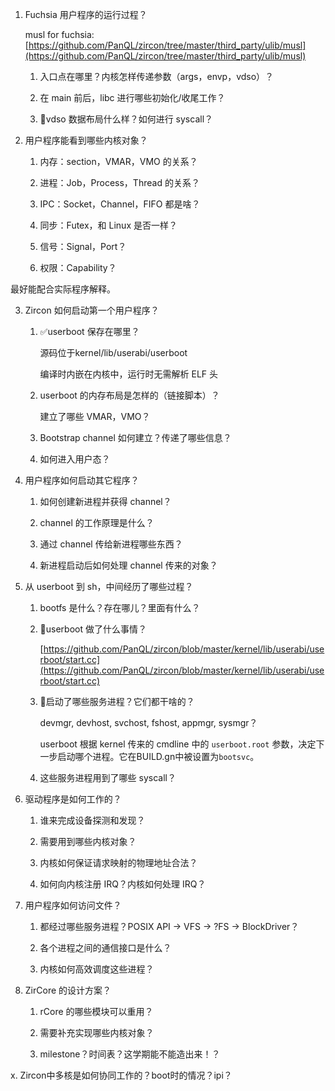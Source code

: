 1. Fuchsia 用户程序的运行过程？

    musl for fuchsia: [https://github.com/PanQL/zircon/tree/master/third_party/ulib/musl](https://github.com/PanQL/zircon/tree/master/third_party/ulib/musl)

	1. 入口点在哪里？内核怎样传递参数（args，envp，vdso）？

	2. 在 main 前后，libc 进行哪些初始化/收尾工作？

	3. 🚧vdso 数据布局什么样？如何进行 syscall？

2. 用户程序能看到哪些内核对象？

	1. 内存：section，VMAR，VMO 的关系？

	2. 进程：Job，Process，Thread 的关系？

	3. IPC：Socket，Channel，FIFO 都是啥？

	4. 同步：Futex，和 Linux 是否一样？

	5. 信号：Signal，Port？

	6. 权限：Capability？

最好能配合实际程序解释。

3. Zircon 如何启动第一个用户程序？

	1. ✅userboot 保存在哪里？

        源码位于kernel/lib/userabi/userboot

	    编译时内嵌在内核中，运行时无需解析 ELF 头

	2. userboot 的内存布局是怎样的（链接脚本）？

	    建立了哪些 VMAR，VMO？

	3. Bootstrap channel 如何建立？传递了哪些信息？

	4. 如何进入用户态？

4. 用户程序如何启动其它程序？

	1. 如何创建新进程并获得 channel？

	2. channel 的工作原理是什么？

	3. 通过 channel 传给新进程哪些东西？

	4. 新进程启动后如何处理 channel 传来的对象？

5. 从 userboot 到 sh，中间经历了哪些过程？

	1. bootfs 是什么？存在哪儿？里面有什么？

	2. 🚧userboot 做了什么事情？

        [https://github.com/PanQL/zircon/blob/master/kernel/lib/userabi/userboot/start.cc](https://github.com/PanQL/zircon/blob/master/kernel/lib/userabi/userboot/start.cc)

	3. 🚧启动了哪些服务进程？它们都干啥的？

	    devmgr, devhost, svchost, fshost, appmgr, sysmgr？

        userboot 根据 kernel 传来的 cmdline 中的 `userboot.root` 参数，决定下一步启动哪个进程。它在BUILD.gn中被设置为`bootsvc`。

	4. 这些服务进程用到了哪些 syscall？

6. 驱动程序是如何工作的？

	1. 谁来完成设备探测和发现？

	2. 需要用到哪些内核对象？

	3. 内核如何保证请求映射的物理地址合法？

	4. 如何向内核注册 IRQ？内核如何处理 IRQ？

7. 用户程序如何访问文件？

	1. 都经过哪些服务进程？POSIX API -> VFS -> ?FS -> BlockDriver？

	2. 各个进程之间的通信接口是什么？

	3. 内核如何高效调度这些进程？

8. ZirCore 的设计方案？

	1. rCore 的哪些模块可以重用？

	2. 需要补充实现哪些内核对象？

	3. milestone？时间表？这学期能不能造出来！？

x. Zircon中多核是如何协同工作的？boot时的情况？ipi？

